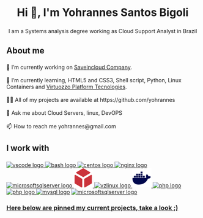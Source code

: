 <h1 align="center">Hi 👋, I'm Yohrannes Santos Bigoli</h1>

###

<p align="center">I am a Systems analysis degree working as Cloud Support Analyst in Brazil</p>

###

<h2 align="left">About me</h2>

###

<p align="left">🔭 I’m currently working on <a href="https://saveincloud.com/pt/" target="_blank" rel="external" >Saveincloud Company</a>.<br><br>🌱 I’m currently learning, HTML5 and CSS3, Shell script, Python, Linux Containers and <a href="https://virtuozzo.com/" target="_blank" rel="external" >Virtuozzo Platform Tecnologies</a>.<br><br>👨‍💻 All of my projects are available at https://github.com/yohrannes<br><br>💬 Ask me about Cloud Servers, linux, DevOPS<br><br>📫 How to reach me yohrannes@gmail.com</p>

###

<h2 align="left">I work with</h2>

###

<div align="left">
  <a href="https://code.visualstudio.com/" target="_blank" rel="external" ><img src="https://cdn.jsdelivr.net/gh/devicons/devicon/icons/vscode/vscode-original.svg" height="50" width="50" alt="vscode logo"/>
  <a href="https://www.linux.com/" target="_blank" rel="external" ><img src="https://cdn.jsdelivr.net/gh/devicons/devicon/icons/bash/bash-original.svg" height="50" width="50" alt="bash logo"/>
  <a href="https://www.centos.org/" target="_blank" rel="external" ><img src="https://cdn.jsdelivr.net/gh/devicons/devicon/icons/centos/centos-original.svg" height="50" width="50" alt="centos logo"/>
  <a href="https://www.nginx.com/" target="_blank" rel="external" ><img src="https://cdn.jsdelivr.net/gh/devicons/devicon/icons/nginx/nginx-original.svg" height="50" width="50" alt="nginx logo"/>
  <a href="https://www.apache.org/" target="_blank" rel="external" ><img src="https://www.apache.org/foundation/press/kit/feather.png" height="50" width="40" alt="microsoftsqlserver logo"/>
  <a href="https://www.virtuozzo.com/" target="_blank" rel="external" ><img src="images/Virtuozzo_Icon.png" height="50" width="50" alt="vzlinux logo"/>
  <a href="https://openvz.org/" target="_blank" rel="external" ><img src="https://openvz.org/img/logo.png" height="50" width="50" alt="vzlinux logo"/>
  <a href="https://www.docker.com/" target="_blank" rel="external" ><img src="images/dockerlogo.webp" height="50" width="50" alt="php logo"/>
  <a href="https://www.python.org/" target="_blank" rel="external" ><img src="https://s3.dualstack.us-east-2.amazonaws.com/pythondotorg-assets/media/community/logos/python-logo-only.png" height="60" width="50" alt="php logo"/>
  <a href="https://www.php.net/" target="_blank" rel="external" ><img src="https://logospng.org/download/php/logo-php-1024.png" height="50" width="50" alt="php logo"/>
  <a href="https://www.mysql.com/" target="_blank" rel="external" ><img src="https://cdn.jsdelivr.net/gh/devicons/devicon/icons/mysql/mysql-original.svg" height="50" width="50" alt="mysql logo"/></a>
  <a href="https://user-images.githubusercontent.com/4249331/52232852-e2c4f780-28bd-11e9-835d-1e3cf3e43888.png" target="_blank" rel="external" ><img src="https://cdn.jsdelivr.net/gh/devicons/devicon/icons/microsoftsqlserver/microsoftsqlserver-plain.svg" height="50" width="50" alt="microsoftsqlserver logo"/>
</div>
    
### Here below are pinned my current projects, take a look ;)
